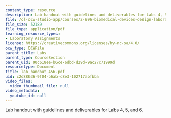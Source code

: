 ```yaml
---
content_type: resource
description: Lab handout with guidelines and deliverables for Labs 4, 5, and 6.
file: /ol-ocw-studio-app/courses/2-996-biomedical-devices-design-laboratory-fall-2007/c2d886369f04b6abc8e3102717abfbba_lab_handout_456.pdf
file_size: 52189
file_type: application/pdf
learning_resource_types:
- Laboratory Assignments
license: https://creativecommons.org/licenses/by-nc-sa/4.0/
ocw_type: OCWFile
parent_title: Labs
parent_type: CourseSection
parent_uid: 90c618ee-b6ce-6dbd-d29d-9ac27c71999d
resourcetype: Document
title: lab_handout_456.pdf
uid: c2d88636-9f04-b6ab-c8e3-102717abfbba
video_files:
  video_thumbnail_file: null
video_metadata:
  youtube_id: null
---
```

Lab handout with guidelines and deliverables for Labs 4, 5, and 6.